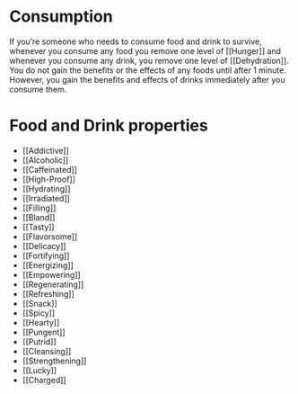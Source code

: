 # Consumption
If you’re someone who needs to consume food and drink to survive, whenever you consume any food you remove one level of [[Hunger]] and whenever you consume any drink, you remove one level of [[Dehydration]]. You do not gain the benefits or the effects of any foods until after 1 minute. However, you gain the benefits and effects of drinks immediately after you consume them.
# Food and Drink properties
- [[Addictive]]
- [[Alcoholic]]
- [[Caffeinated]]
- [[High-Proof]]
- [[Hydrating]]
- [[Irradiated]]
- [[Filling]]
- [[Bland]]
- [[Tasty]]
- [[Flavorsome]]
- [[Delicacy]]
- [[Fortifying]]
- [[Energizing]]
- [[Empowering]]
- [[Regenerating]]
- [[Refreshing]]
- [[Snack]]
- [[Spicy]]
- [[Hearty]]
- [[Pungent]]
- [[Putrid]]
- [[Cleansing]]
- [[Strengthening]]
- [[Lucky]]
- [[Charged]]
